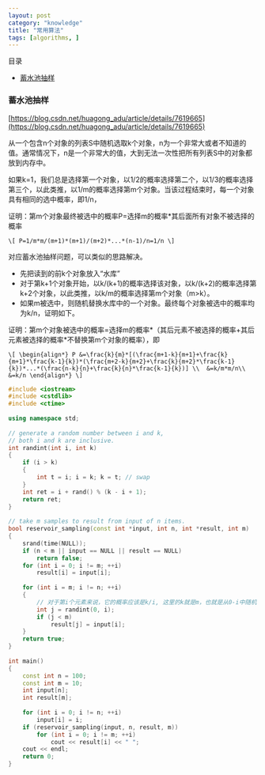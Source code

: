 ```yaml
---
layout: post
category: "knowledge"
title: "常用算法"
tags: [algorithms, ]
---
```


目录

<!-- TOC -->

- [蓄水池抽样](#%E8%93%84%E6%B0%B4%E6%B1%A0%E6%8A%BD%E6%A0%B7)

<!-- /TOC -->

### 蓄水池抽样

[https://blog.csdn.net/huagong_adu/article/details/7619665](https://blog.csdn.net/huagong_adu/article/details/7619665)

从一个包含n个对象的列表S中随机选取k个对象，n为一个非常大或者不知道的值。通常情况下，n是一个非常大的值，大到无法一次性把所有列表S中的对象都放到内存中。

如果k=1，我们总是选择第一个对象，以1/2的概率选择第二个，以1/3的概率选择第三个，以此类推，以1/m的概率选择第m个对象。当该过程结束时，每一个对象具有相同的选中概率，即1/n，

证明：第m个对象最终被选中的概率P=选择m的概率*其后面所有对象不被选择的概率

`\[
P=1/m*m/(m+1)*(m+1)/(m+2)*...*(n-1)/n=1/n
\]`

对应蓄水池抽样问题，可以类似的思路解决。

+ 先把读到的前k个对象放入“水库”
+ 对于第k+1个对象开始，以k/(k+1)的概率选择该对象，以k/(k+2)的概率选择第k+2个对象，以此类推，以k/m的概率选择第m个对象（m>k）。
+ 如果m被选中，则随机替换水库中的一个对象。最终每个对象被选中的概率均为k/n，证明如下。

证明：第m个对象被选中的概率=选择m的概率\*（其后元素不被选择的概率+其后元素被选择的概率\*不替换第m个对象的概率），即

`\[
\begin{align*}
P &=\frac{k}{m}*[(\frac{m+1-k}{m+1}+\frac{k}{m+1}*\frac{k-1}{k})*(\frac{m+2-k}{m+2}+\frac{k}{m+2}*\frac{k-1}{k})*...*(\frac{n-k}{n}+\frac{k}{n}*\frac{k-1}{k})] \\ 
 &=k/m*m/n\\
&=k/n
\end{align*}
\]`

```c++
#include <iostream>
#include <cstdlib>
#include <ctime>
 
using namespace std;
 
// generate a random number between i and k,
// both i and k are inclusive.
int randint(int i, int k)
{
    if (i > k)
    {
        int t = i; i = k; k = t; // swap
    }
    int ret = i + rand() % (k - i + 1);
    return ret;
}
 
// take m samples to result from input of n items.
bool reservoir_sampling(const int *input, int n, int *result, int m)
{
    srand(time(NULL));
    if (n < m || input == NULL || result == NULL)
        return false;
    for (int i = 0; i != m; ++i)
        result[i] = input[i];
 
    for (int i = m; i != n; ++i)
    {
        // 对于第i个元素来说，它的概率应该是k/i, 这里的k就是m，也就是从0-i中随机一个数，如果它小于m，那就选中啦
        int j = randint(0, i);
        if (j < m)
            result[j] = input[i];
    }
    return true;
}
 
int main()
{
    const int n = 100;
    const int m = 10;
    int input[n];
    int result[m];
 
    for (int i = 0; i != n; ++i)
        input[i] = i;
    if (reservoir_sampling(input, n, result, m))
        for (int i = 0; i != m; ++i)
            cout << result[i] << " ";
    cout << endl;
    return 0;
}
```